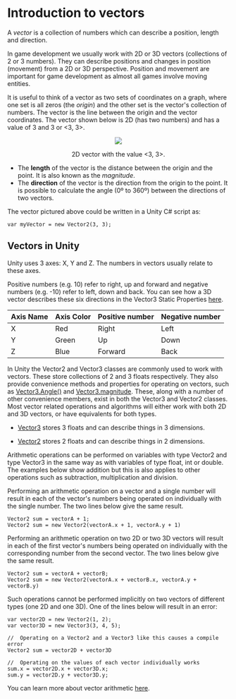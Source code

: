 # Introduction to vectors
A _vector_ is a collection of numbers which can describe a position, length and direction.

In game development we usually work with 2D or 3D vectors (collections of 2 or 3 numbers). They can describe positions and changes in position (movement) from a 2D or 3D perspective. Position and movement are important for game development as almost all games involve moving entities.

It is useful to think of a vector as two sets of coordinates on a graph, where one set is all zeros (the _origin_) and the other set is the vector's collection of numbers. The vector is the line between the origin and the vector coordinates. The vector shown below is 2D (has two numbers) and has a value of 3 and 3 or <3, 3>.
<p align="center">
<img src="https://imgur.com/To1RMk8.png">
</p>
<p align="center">
2D vector with the value <3, 3>.
</p>

- The **length** of the vector is the distance between the origin and the point.
It is also known as the _magnitude_.
- The **direction** of the vector is the direction from the origin to the point.
It is possible to calculate the angle (0º to 360º) between the directions of two vectors.

The vector pictured above could be written in a Unity C# script as:
```
var myVector = new Vector2(3, 3);
```

## Vectors in Unity
Unity uses 3 axes: X, Y and Z. The numbers in vectors usually relate to these axes.

Positive numbers (e.g. 10) refer to right, up and forward and negative numbers (e.g. -10) refer to left, down and back. You can see how a 3D vector describes these six directions in the Vector3 Static Properties [here](https://docs.unity3d.com/ScriptReference/Vector3.html).

|Axis Name|Axis Color|Positive number|Negative number|
|---------|----------|---------------|---------------|
|X|Red|Right|Left|
|Y|Green|Up|Down|
|Z|Blue|Forward|Back|

In Unity the Vector2 and Vector3 classes are commonly used to work with vectors. These store collections of 2 and 3 floats respectively. They also provide convenience methods and properties for operating on vectors, such as [Vector3.Angle()](https://docs.unity3d.com/ScriptReference/Vector3.Angle.html) and [Vector3.magnitude](https://docs.unity3d.com/ScriptReference/Vector3-magnitude.html). These, along with a number of other convenience members, exist in both the Vector3 and Vector2 classes. Most vector related operations and algorithms will either work with both 2D and 3D vectors, or have equivalents for both types.

- [Vector3](https://docs.unity3d.com/ScriptReference/Vector3.html) stores 3 floats and can describe things in 3 dimensions.

- [Vector2](https://docs.unity3d.com/ScriptReference/Vector2.html) stores 2 floats and can describe things in 2 dimensions.

Arithmetic operations can be performed on variables with type Vector2 and type Vector3 in the same way as with variables of type float, int or double. The examples below show addition but this is also applies to other operations such as subtraction, multiplication and division.

Performing an arithmetic operation on a vector and a single number will result in each of the vector's numbers being operated on individually with the single number. The two lines below give the same result.
```
Vector2 sum = vectorA + 1;
Vector2 sum = new Vector2(vectorA.x + 1, vectorA.y + 1)
```
Performing an arithmetic operation on two 2D or two 3D vectors will result in each of the first vector's numbers being operated on individually with the corresponding number from the second vector. The two lines below give the same result.
```
Vector2 sum = vectorA + vectorB;
Vector2 sum = new Vector2(vectorA.x + vectorB.x, vectorA.y + vectorB.y)
```
Such operations cannot be performed implicitly on two vectors of different types (one 2D and one 3D). One of the lines below will result in an error:
```
var vector2D = new Vector2(1, 2);
var vector3D = new Vector3(3, 4, 5);

//  Operating on a Vector2 and a Vector3 like this causes a compile error
Vector2 sum = vector2D + vector3D

//  Operating on the values of each vector individually works
sum.x = vector2D.x + vector3D.x;
sum.y = vector2D.y + vector3D.y;
```
You can learn more about vector arithmetic [here](https://docs.unity3d.com/Manual/UnderstandingVectorArithmetic.html).
